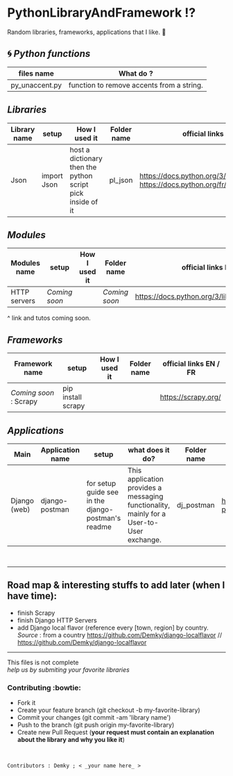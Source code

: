 # PythonLibraryAndFramework :interrobang:
Random libraries, frameworks, applications that I like. :sparkling_heart:

:cyclone: *Python functions*
--

files name | What do ?
--------- | ---------
py_unaccent.py | function to remove accents from a string.


*Libraries*
--

Library name | setup | How I used it | Folder name |official links EN / FR 
--------- | --------- | --------- | ---------| ---------
Json | import Json |  host a dictionary then the python script pick inside of it | pl_json | https://docs.python.org/3/library/json.html <br/>  https://docs.python.org/fr/dev/library/json.html

*Modules*
--

Modules name | setup | How I used it | Folder name |official links EN / FR 
--------- | --------- | --------- | ---------| ---------
HTTP servers | _Coming soon_ | | _Coming soon_ | https://docs.python.org/3/library/http.server.html

^ link and tutos coming soon.


*Frameworks*
--

Framework name | setup | How I used it | Folder name |official links EN / FR 
--------- | --------- | --------- | ---------| ---------
_Coming soon_ : Scrapy | pip install scrapy | | | https://scrapy.org/

*Applications*
--

Main | Application name | setup | what does it do? | Folder name |official links EN / FR 
--------- | --------- | --------- | --------- | ---------| ---------
Django (web) | django-postman | for setup guide see in the django-postman's readme |This application provides a messaging functionality, mainly for a User-to-User exchange. | dj_postman | https://bitbucket.org/psam/django-postman/

<br/> 

--------------
Road map & interesting stuffs to add later (when I have time):
---------------
* finish Scrapy
* finish Django HTTP Servers
* add Django local flavor (reference every [town, region] by country.
_Source_ : from a country https://github.com/Demky/django-localflavor // https://github.com/Demky/django-localflavor


--------------


This files is not complete <br/> 
_help us by submiting your favorite libraries_

### Contributing :bowtie:
* Fork it
* Create your feature branch (git checkout -b my-favorite-library)
* Commit your changes (git commit -am 'library name')
* Push to the branch (git push origin my-favorite-library)
* Create new Pull Request (**your request must contain an explanation about the library and why you like it**)

<br/>

    Contributors : Demky ; < _your name here_ >
